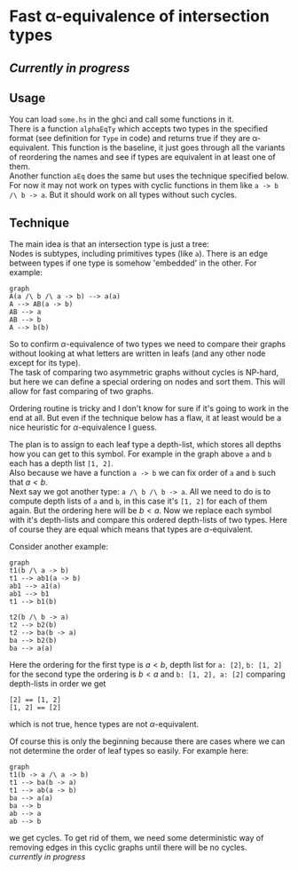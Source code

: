 # Fast α-equivalence of intersection types
*Currently in progress*
---

## Usage
You can load `some.hs` in the ghci and call some functions in it.  
There is a function `alphaEqTy` which accepts two types in the specified
format (see definition for `Type` in code) and returns true if they are α-equivalent. This function is the baseline, it just goes through all the variants of reordering the names and see if types are equivalent in at least one of them.  
Another function `aEq` does the same but uses the technique specified below. For now it may not work on types with cyclic functions in them like `a -> b /\ b -> a`. But it should work on all types without such cycles.

## Technique
The main idea is that an intersection type is just a tree:  
Nodes is subtypes, including primitives types (like `a`). There is an edge between types if one type
 is somehow 'embedded' in the other. For example:

```mermaid
graph
A(a /\ b /\ a -> b) --> a(a)
A --> AB(a -> b)
AB --> a
AB --> b
A --> b(b)
```

So to confirm $\alpha$-equivalence of two types 
we need to compare their graphs without looking at what letters are written in leafs (and any other node except for its type).  
The task of comparing two asymmetric graphs without cycles is NP-hard, but here we can define a special ordering on nodes and sort them. This will allow for fast comparing of two graphs.

Ordering routine is tricky and I don't know for sure if it's going to work in the end at all. But even if the technique below has a flaw, it at least would be a nice heuristic for $\alpha$-equivalence I guess.

The plan is to assign to each leaf type a depth-list, which stores all depths how you can get to this symbol. 
For example in the graph above `a` and `b` each has a depth list `[1, 2]`.  
Also because we have a function `a -> b` we can fix order of `a` and `b` such that $a < b$.  
Next say we got another type: `a /\ b /\ b -> a`. All we need to do is to compute depth lists of `a` and `b`, in this case it's 
`[1, 2]` for each of them again. But the ordering here will be $b < a$. Now we replace each symbol with it's depth-lists and compare this ordered depth-lists of two types. Here of course they are equal which means that types are $\alpha$-equivalent.

Consider another example:

```mermaid
graph
t1(b /\ a -> b)
t1 --> ab1(a -> b)
ab1 --> a1(a)
ab1 --> b1
t1 --> b1(b)

t2(b /\ b -> a)
t2 --> b2(b)
t2 --> ba(b -> a)
ba --> b2(b)
ba --> a(a)
```

Here the ordering for the first type is 
$a < b$, depth list for `a: [2]`, `b: [1, 2]`
for the second type the ordering is
$b < a$ and `b: [1, 2], a: [2]`
comparing depth-lists in order we get
```
[2] == [1, 2]
[1, 2] == [2]
```
which is not true, hence types are not $\alpha$-equivalent.

Of course this is only the beginning because
there are cases where we can not determine the
order of leaf types so easily. For example here:

```mermaid
graph
t1(b -> a /\ a -> b)
t1 --> ba(b -> a)
t1 --> ab(a -> b)
ba --> a(a)
ba --> b
ab --> a
ab --> b
```

we get cycles. To get rid of them, we need some deterministic way of removing edges in 
this cyclic graphs until there will be no cycles.  
*currently in progress*